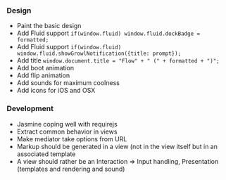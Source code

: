 ### Design ###

* Paint the basic design
* Add Fluid support `if(window.fluid) window.fluid.dockBadge = formatted;`
* Add Fluid support `if(window.fluid) window.fluid.showGrowlNotification({title: prompt});`
* Add title `window.document.title = "Flow" + " (" + formatted + ")";`
* Add boot animation
* Add flip animation
* Add sounds for maximum coolness
* Add icons for iOS and OSX

### Development ####

* Jasmine coping well with requirejs
* Extract common behavior in views
* Make mediator take options from URL
* Markup should be generated in a view (not in the view itself but in an associated template
* A view should rather be an Interaction => Input handling, Presentation (templates and rendering and sound)